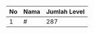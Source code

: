 | No | Nama            | Jumlah Level |
|----|-----------------|--------------|
| 1  | #    |    287        |
